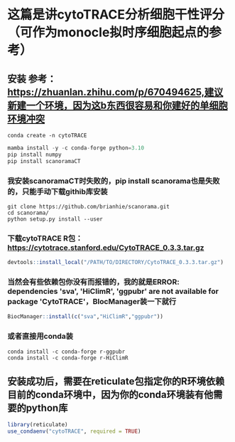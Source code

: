 # 这篇是讲cytoTRACE分析细胞干性评分（可作为monocle拟时序细胞起点的参考）

## 安装 参考：https://zhuanlan.zhihu.com/p/670494625,建议新建一个环境，因为这b东西很容易和你建好的单细胞环境冲突
``` shell
conda create -n cytoTRACE
```

``` python
mamba install -y -c conda-forge python=3.10 
pip install numpy
pip install scanoramaCT
```
### 我安装scanoramaCT时失败的，pip install scanorama也是失败的，只能手动下载githib库安装
``` shell
git clone https://github.com/brianhie/scanorama.git
cd scanorama/
python setup.py install --user
```

### 下载cytoTRACE R包：https://cytotrace.stanford.edu/CytoTRACE_0.3.3.tar.gz
``` R
devtools::install_local("/PATH/TO/DIRECTORY/CytoTRACE_0.3.3.tar.gz")
```

### 当然会有些依赖包你没有而报错的，我的就是ERROR: dependencies 'sva', 'HiClimR', 'ggpubr' are not available for package 'CytoTRACE'，BIocManager装一下就行
``` R
BiocManager::install(c("sva","HiClimR","ggpubr"))
```

### 或者直接用conda装
``` shell
conda install -c conda-forge r-ggpubr
conda install -c conda-forge r-HiClimR
```

## 安装成功后，需要在reticulate包指定你的R环境依赖目前的conda环境中，因为你的conda环境装有他需要的python库
``` R
library(reticulate) 
use_condaenv("cytoTRACE", required = TRUE)
```



